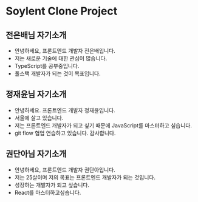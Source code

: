 # Soylent Clone Project

## 전은배님 자기소개

- 안녕하세요, 프론트엔드 개발자 전은배입니다.
- 저는 새로운 기술에 대한 관심이 많습니다.
- TypeScript를 공부중입니다.
- 풀스택 개발자가 되는 것이 목표입니다.

## 정재윤님 자기소개

- 안녕하세요. 프론트엔드 개발자 정재윤입니다.
- 서울에 살고 있습니다.
- 저는 프론트엔드 개발자가 되고 싶기 때문에 JavaScript를 마스터하고 싶습니다.
- git flow 협업 연습하고 있습니다. 감사합니다.

## 권단아님  자기소개

- 안녕하세요, 프론트엔드 개발자 권단아입니다.
- 저는 25살이며 저의 목표는 프론트엔드 개발자가 되는 것입니다.
- 성장하는 개발자가 되고 싶습니다.
- React를 마스터하고싶습니다.
